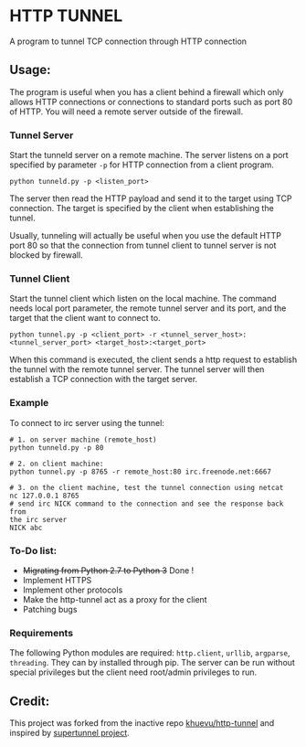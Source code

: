 HTTP TUNNEL
==========

A program to tunnel TCP connection through HTTP connection

## Usage: 

The program is useful when you has a client behind a firewall which only allows
HTTP connections or connections to standard ports such as port 80 of HTTP. You
will need a remote server outside of the firewall. 

### Tunnel Server 

Start the tunneld server on a remote machine. The server listens on a port
specified by parameter `-p` for HTTP connection from a client program. 

    python tunneld.py -p <listen_port> 

The server then read the HTTP payload and send it to the target using TCP
connection. The target is specified by the client when establishing the tunnel. 

Usually, tunneling will actually be useful when you use the default HTTP port
80 so that the connection from tunnel client to tunnel server is not blocked by
firewall. 

### Tunnel Client 

Start the tunnel client which listen on the local machine. The command needs
local port parameter, the remote tunnel server and its port, and the target that the client want to connect to.

    python tunnel.py -p <client_port> -r <tunnel_server_host>:<tunnel_server_port> <target_host>:<target_port>

When this command is executed, the client sends a http request to establish the
tunnel with the remote tunnel server. The tunnel server will then establish
a TCP connection with the target server. 

### Example

To connect to irc server using the tunnel:

    # 1. on server machine (remote_host)
    python tunneld.py -p 80

    # 2. on client machine: 
    python tunnel.py -p 8765 -r remote_host:80 irc.freenode.net:6667

    # 3. on the client machine, test the tunnel connection using netcat
    nc 127.0.0.1 8765
    # send irc NICK command to the connection and see the response back from
    the irc server
    NICK abc
    
### To-Do list:

* ~~Migrating from Python 2.7 to Python 3~~ Done !
* Implement HTTPS
* Implement other protocols
* Make the http-tunnel act as a proxy for the client
* Patching bugs 

### Requirements

The following Python modules are required: `http.client`, `urllib`, `argparse`, `threading`. They can by installed through pip.
The server can be run without special privileges but the client need root/admin privileges to run.

## Credit: 

This project was forked from the inactive repo [khuevu/http-tunnel](https://github.com/khuevu/http-tunnel) and inspired by [supertunnel
project](https://code.google.com/p/supertunnel/).
